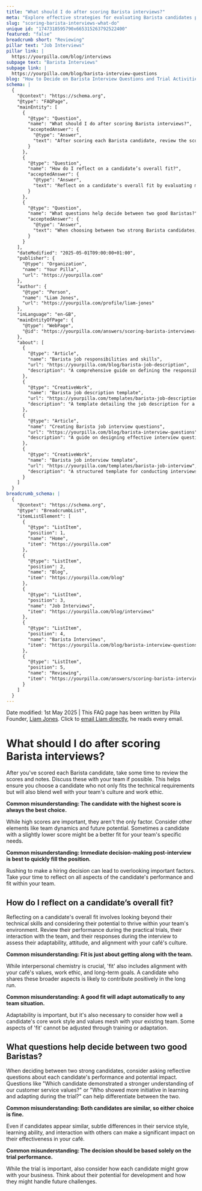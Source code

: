 ```yaml
---
title: "What should I do after scoring Barista interviews?"
meta: "Explore effective strategies for evaluating Barista candidates post-interview, focusing on team fit and potential beyond just technical skills."
slug: "scoring-barista-interviews-what-do"
unique id: "1747318595790x665315263792522400"
featured: "false"
breadcrumb short: "Reviewing"
pillar text: "Job Interviews"
pillar link: |
  https://yourpilla.com/blog/interviews
subpage text: "Barista Interviews"
subpage link: |
  https://yourpilla.com/blog/barista-interview-questions
blog: "How to Decide on Barista Interview Questions and Trial Activities"
schema: |
  {
    "@context": "https://schema.org",
    "@type": "FAQPage",
    "mainEntity": [
      {
        "@type": "Question",
        "name": "What should I do after scoring Barista interviews?",
        "acceptedAnswer": {
          "@type": "Answer",
          "text": "After scoring each Barista candidate, review the scores and notes, and if possible, discuss them with your team. This collaborative review helps ensure that the chosen candidate fits well with the technical requirements, team culture, and work ethics. Consider various factors beyond scores, such as team dynamics and potential for growth, as a candidate with a slightly lower score might better meet specific team needs."
        }
      },
      {
        "@type": "Question",
        "name": "How do I reflect on a candidate’s overall fit?",
        "acceptedAnswer": {
          "@type": "Answer",
          "text": "Reflect on a candidate's overall fit by evaluating more than their technical skills. Consider their ability to thrive within your team's environment, including interaction with team members, performance during practical trials, and alignment with your café's values and goals. This comprehensive view helps determine whether a candidate will be a positive long-term addition to your team."
        }
      },
      {
        "@type": "Question",
        "name": "What questions help decide between two good Baristas?",
        "acceptedAnswer": {
          "@type": "Answer",
          "text": "When choosing between two strong Barista candidates, ask reflective questions that assess their understanding of customer service values, initiative, and adaptability. Consider how each candidate might fit into and grow with your business, focusing on their potential contributions and ability to handle future challenges."
        }
      }
    ],
    "dateModified": "2025-05-01T09:00:00+01:00",
    "publisher": {
      "@type": "Organization",
      "name": "Your Pilla",
      "url": "https://yourpilla.com"
    },
    "author": {
      "@type": "Person",
      "name": "Liam Jones",
      "url": "https://yourpilla.com/profile/liam-jones"
    },
    "inLanguage": "en-GB",
    "mainEntityOfPage": {
      "@type": "WebPage",
      "@id": "https://yourpilla.com/answers/scoring-barista-interviews-what-do"
    },
    "about": [
      {
        "@type": "Article",
        "name": "Barista job responsibilities and skills",
        "url": "https://yourpilla.com/blog/barista-job-description",
        "description": "A comprehensive guide on defining the responsibilities and skills necessary for a Barista position."
      },
      {
        "@type": "CreativeWork",
        "name": "Barista job description template",
        "url": "https://yourpilla.com/templates/barista-job-description",
        "description": "A template detailing the job description for a Barista, including required skills and responsibilities."
      },
      {
        "@type": "Article",
        "name": "Creating Barista job interview questions",
        "url": "https://yourpilla.com/blog/barista-interview-questions",
        "description": "A guide on designing effective interview questions for hiring Baristas."
      },
      {
        "@type": "CreativeWork",
        "name": "Barista job interview template",
        "url": "https://yourpilla.com/templates/barista-job-interview",
        "description": "A structured template for conducting interviews with Barista candidates."
      }
    ]
  }
breadcrumb_schema: |
  {
    "@context": "https://schema.org",
    "@type": "BreadcrumbList",
    "itemListElement": [
      {
        "@type": "ListItem",
        "position": 1,
        "name": "Home",
        "item": "https://yourpilla.com"
      },
      {
        "@type": "ListItem",
        "position": 2,
        "name": "Blog",
        "item": "https://yourpilla.com/blog"
      },
      {
        "@type": "ListItem",
        "position": 3,
        "name": "Job Interviews",
        "item": "https://yourpilla.com/blog/interviews"
      },
      {
        "@type": "ListItem",
        "position": 4,
        "name": "Barista Interviews",
        "item": "https://yourpilla.com/blog/barista-interview-questions"
      },
      {
        "@type": "ListItem",
        "position": 5,
        "name": "Reviewing",
        "item": "https://yourpilla.com/answers/scoring-barista-interviews-what-do"
      }
    ]
  }
---
```


Date modified: 1st May 2025 | This FAQ page has been written by Pilla Founder, [Liam Jones](https://yourpilla.com/profile/liam-jones). Click to [email Liam directly](https://mailto:liam@yourpilla.com), he reads every email.

# What should I do after scoring Barista interviews?

After you've scored each Barista candidate, take some time to review the scores and notes. Discuss these with your team if possible. This helps ensure you choose a candidate who not only fits the technical requirements but will also blend well with your team's culture and work ethic.

**Common misunderstanding: The candidate with the highest score is always the best choice.**

While high scores are important, they aren't the only factor. Consider other elements like team dynamics and future potential. Sometimes a candidate with a slightly lower score might be a better fit for your team's specific needs.

**Common misunderstanding: Immediate decision-making post-interview is best to quickly fill the position.**

Rushing to make a hiring decision can lead to overlooking important factors. Take your time to reflect on all aspects of the candidate's performance and fit within your team.

## How do I reflect on a candidate’s overall fit?

Reflecting on a candidate's overall fit involves looking beyond their technical skills and considering their potential to thrive within your team's environment. Review their performance during the practical trials, their interaction with the team, and their responses during the interview to assess their adaptability, attitude, and alignment with your café's culture.

**Common misunderstanding: Fit is just about getting along with the team.**

While interpersonal chemistry is crucial, 'fit' also includes alignment with your café's values, work ethic, and long-term goals. A candidate who shares these broader aspects is likely to contribute positively in the long run.

**Common misunderstanding: A good fit will adapt automatically to any team situation.**

Adaptability is important, but it's also necessary to consider how well a candidate's core work style and values mesh with your existing team. Some aspects of 'fit' cannot be adjusted through training or adaptation.

## What questions help decide between two good Baristas?

When deciding between two strong candidates, consider asking reflective questions about each candidate's performance and potential impact. Questions like "Which candidate demonstrated a stronger understanding of our customer service values?" or "Who showed more initiative in learning and adapting during the trial?" can help differentiate between the two.

**Common misunderstanding: Both candidates are similar, so either choice is fine.**

Even if candidates appear similar, subtle differences in their service style, learning ability, and interaction with others can make a significant impact on their effectiveness in your café.

**Common misunderstanding: The decision should be based solely on the trial performance.**

While the trial is important, also consider how each candidate might grow with your business. Think about their potential for development and how they might handle future challenges.